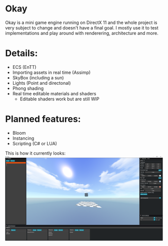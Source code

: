 # Okay
Okay is a mini game engine running on DirectX 11 and the whole project is very subject to change and doesn't have a final goal.
I mostly use it to test implementations and play around with renderering, architecture and more. 

# Details:
* ECS (EnTT)
* Importing assets in real time (Assimp)
* SkyBox (including a sun)
* Lights (Point and directonal)
* Phong shading
* Real time editable materials and shaders 
  * Editable shaders work but are still WIP

# Planned features:
* Bloom
* Instancing
* Scripting (C# or LUA)

This is how it currently looks:
![github-small](Pics/Pretty.PNG)

